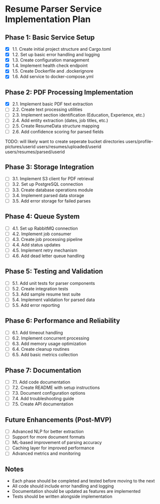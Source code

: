 # Resume Parser Service Implementation Plan

## Phase 1: Basic Service Setup
- [x] 1.1. Create initial project structure and Cargo.toml
- [x] 1.2. Set up basic error handling and logging
- [x] 1.3. Create configuration management
- [x] 1.4. Implement health check endpoint
- [x] 1.5. Create Dockerfile and .dockerignore
- [x] 1.6. Add service to docker-compose.yml

## Phase 2: PDF Processing Implementation
- [x] 2.1. Implement basic PDF text extraction
- [ ] 2.2. Create text processing utilities
- [ ] 2.3. Implement section identification (Education, Experience, etc.)
- [ ] 2.4. Add entity extraction (dates, job titles, etc.)
- [ ] 2.5. Create ResumeData structure mapping
- [ ] 2.6. Add confidence scoring for parsed fields

TODO: will likely want to create seperate bucket directories
users/profile-pictures/userid
users/resumes/uploaded/userid
users/resumes/parsed/userid

## Phase 3: Storage Integration
- [ ] 3.1. Implement S3 client for PDF retrieval
- [ ] 3.2. Set up PostgreSQL connection
- [ ] 3.3. Create database operations module
- [ ] 3.4. Implement parsed data storage
- [ ] 3.5. Add error storage for failed parses

## Phase 4: Queue System
- [ ] 4.1. Set up RabbitMQ connection
- [ ] 4.2. Implement job consumer
- [ ] 4.3. Create job processing pipeline
- [ ] 4.4. Add status updates
- [ ] 4.5. Implement retry mechanism
- [ ] 4.6. Add dead letter queue handling

## Phase 5: Testing and Validation
- [ ] 5.1. Add unit tests for parser components
- [ ] 5.2. Create integration tests
- [ ] 5.3. Add sample resume test suite
- [ ] 5.4. Implement validation for parsed data
- [ ] 5.5. Add error reporting

## Phase 6: Performance and Reliability
- [ ] 6.1. Add timeout handling
- [ ] 6.2. Implement concurrent processing
- [ ] 6.3. Add memory usage optimization
- [ ] 6.4. Create cleanup routines
- [ ] 6.5. Add basic metrics collection

## Phase 7: Documentation
- [ ] 7.1. Add code documentation
- [ ] 7.2. Create README with setup instructions
- [ ] 7.3. Document configuration options
- [ ] 7.4. Add troubleshooting guide
- [ ] 7.5. Create API documentation

## Future Enhancements (Post-MVP)
- [ ] Advanced NLP for better extraction
- [ ] Support for more document formats
- [ ] ML-based improvement of parsing accuracy
- [ ] Caching layer for improved performance
- [ ] Advanced metrics and monitoring

## Notes
- Each phase should be completed and tested before moving to the next
- All code should include error handling and logging
- Documentation should be updated as features are implemented
- Tests should be written alongside implementation 